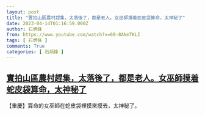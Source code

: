 ```yaml
---
layout: post
title: "實拍山區農村趕集，太落後了，都是老人。女巫師摸着蛇皮袋算命，太神秘了"
date: 2023-04-14T01:16:59.000Z
author: 石炳鋒
from: https://www.youtube.com/watch?v=69-8AkmTKLI
tags: [ 石炳锋 ]
comments: True
categories: [ 石炳锋 ]
---
```

<!--1681435019000-->
[實拍山區農村趕集，太落後了，都是老人。女巫師摸着蛇皮袋算命，太神秘了](https://www.youtube.com/watch?v=69-8AkmTKLI)
------

<div>
【重慶】算命的女巫師在蛇皮袋裡摸來摸去，太神秘了。
</div>
